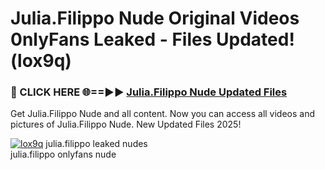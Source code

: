 # Julia.Filippo Nude Original Videos 0nlyFans Leaked - Files Updated! (lox9q)

<h3>🔴 CLICK HERE 🌐==►► <a href="https://tinyurl.com/yrmya6cz" rel="nofollow">Julia.Filippo Nude Updated Files</a></h3>

Get Julia.Filippo Nude and all content. Now you can access all videos and pictures of Julia.Filippo Nude. New Updated Files 2025!

[![lox9q](https://i.imgur.com/FMdXYCs.gif)](https://tinyurl.com/yrmya6cz)
julia.filippo leaked nudes<br>
julia.filippo onlyfans nude